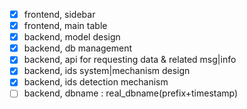 - [x] frontend, sidebar
- [x] frontend, main table
- [x] backend, model design
- [x] backend, db management
- [x] backend, api for requesting data & related msg|info
- [x] backend, ids system|mechanism design
- [x] backend, ids detection mechanism
- [ ] backend, dbname : real_dbname(prefix+timestamp)